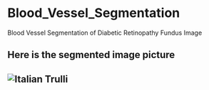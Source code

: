 # Blood_Vessel_Segmentation
Blood Vessel Segmentation of Diabetic Retinopathy Fundus Image 
<h2>Here is the segmented image picture<h2>

<img src="https://user-images.githubusercontent.com/68460013/236637428-01478ca1-333d-4a13-8322-15e3e1c06dd0.png" alt="Italian Trulli">

